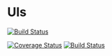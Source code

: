 # UIs
[![Build Status](https://travis-ci.org/solomonfrank/UIs.svg?branch=develop)](https://travis-ci.org/solomonfrank/UIs)

[![Coverage Status](https://coveralls.io/repos/github/solomonfrank/UIs/badge.svg?branch=master)](https://coveralls.io/github/solomonfrank/UIs?branch=master)
[![Build Status](https://travis-ci.org/solomonfrank/UIs.svg?branch=develop)](https://travis-ci.org/solomonfrank/UIs)
